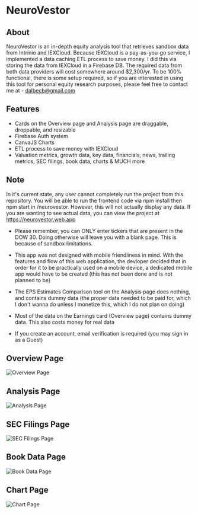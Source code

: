 # NeuroVestor

## About
NeuroVestor is an in-depth equity analysis tool that retrieves sandbox data from Intrinio and IEXCloud. Because IEXCloud is a pay-as-you-go service, I implemented a data caching ETL process to save money. I did this via storing the data from IEXCloud in a Firebase DB. The required data from both data providers will cost somewhere around $2,300/yr. To be 100% functional, there is some setup required, so if you are interested in using this tool for personal equity research purposes, please feel free to contact me at - dalbecb@gmail.com

## Features
- Cards on the Overview page and Analysis page are draggable, droppable, and resizable
- Firebase Auth system
- CanvaJS Charts
- ETL process to save money with IEXCloud
- Valuation metrics, growth data, key data, financials, news, trailing metrics, SEC filings, book data, charts & MUCH more

## Note
In it's current state, any user cannot completely run the project from this repository. You will be able to run the frontend code via npm install then npm start in /neurovestor. However, this will not actually display any data. If you are wanting to see actual data, you can view the project at https://neurovestor.web.app

- Please remember, you can ONLY enter tickers that are present in the DOW 30. Doing otherwise will leave you with a blank page. This is because of sandbox limitations.

- This app was not designed with mobile friendliness in mind. With the features and flow of this web application, the devloper decided that in order for it to be practically used on a mobile device, a dedicated mobile app would have to be created (this has not been done and is not planned to be)

- The EPS Estimates Comparison tool on the Analysis page does nothing, and contains dummy data (the proper data needed to be paid for, which I don't wanna do unless I monetize this, which I do not plan on doing)

- Most of the data on the Earnings card (Overview page) contains dummy data. This also costs money for real data

- If you create an account, email verification is required (you may sign in as a Guest)

## Overview Page
![Overview Page](https://i.gyazo.com/aec1a821ca6325d0cca439a718a9e54d.png)

## Analysis Page
![Analysis Page](https://i.gyazo.com/3e39d28396ebed055999d90032f65ef2.png)

## SEC Filings Page
![SEC Filings Page](https://i.gyazo.com/76b1509745d909c765d8eb2f1fef1155.png)

## Book Data Page
![Book Data Page](https://i.gyazo.com/9bc6c6e766442d7070dda1ae0e7e31f1.png)

## Chart Page
![Chart Page](https://i.gyazo.com/cc5272db5248411a005283ac8dcaec78.png)
